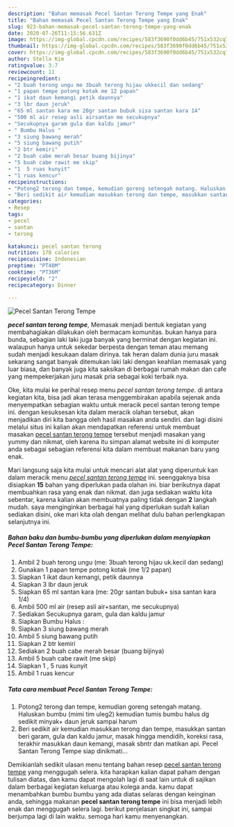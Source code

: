 ```yaml
---
description: "Bahan memasak Pecel Santan Terong Tempe yang Enak"
title: "Bahan memasak Pecel Santan Terong Tempe yang Enak"
slug: 923-bahan-memasak-pecel-santan-terong-tempe-yang-enak
date: 2020-07-26T11:15:56.631Z
image: https://img-global.cpcdn.com/recipes/583f3690f0dd6b45/751x532cq70/pecel-santan-terong-tempe-foto-resep-utama.jpg
thumbnail: https://img-global.cpcdn.com/recipes/583f3690f0dd6b45/751x532cq70/pecel-santan-terong-tempe-foto-resep-utama.jpg
cover: https://img-global.cpcdn.com/recipes/583f3690f0dd6b45/751x532cq70/pecel-santan-terong-tempe-foto-resep-utama.jpg
author: Stella Kim
ratingvalue: 3.7
reviewcount: 11
recipeingredient:
- "2 buah terong ungu me 3buah terong hijau ukkecil dan sedang"
- "1 papan tempe potong kotak me 12 papan"
- "1 ikat daun kemangi petik daunnya"
- "3 lbr daun jeruk"
- "65 ml santan kara me 20gr santan bubuk sisa santan kara 14"
- "500 ml air resep asli airsantan me secukupnya"
- "Secukupnya garam gula dan kaldu jamur"
- " Bumbu Halus "
- "3 siung bawang merah"
- "5 siung bawang putih"
- "2 btr kemiri"
- "2 buah cabe merah besar buang bijinya"
- "5 buah cabe rawit me skip"
- "1  5 ruas kunyit"
- "1 ruas kencur"
recipeinstructions:
- "Potong2 terong dan tempe, kemudian goreng setengah matang. Haluskan bumbu (mimi tim uleg2) kemudian tumis bumbu halus dg sedikit minyak+ daun jeruk sampai harum"
- "Beri sedikit air kemudian masukkan terong dan tempe, masukkan santan beri garam, gula dan kaldu jamur, masak hingga mendidih, koreksi rasa, terakhir masukkan daun kemangi, masak sbntr dan matikan api. Pecel Santan Terong Tempe siap dinikmati..."
categories:
- Resep
tags:
- pecel
- santan
- terong

katakunci: pecel santan terong 
nutrition: 178 calories
recipecuisine: Indonesian
preptime: "PT40M"
cooktime: "PT36M"
recipeyield: "2"
recipecategory: Dinner

---
```



![Pecel Santan Terong Tempe](https://img-global.cpcdn.com/recipes/583f3690f0dd6b45/751x532cq70/pecel-santan-terong-tempe-foto-resep-utama.jpg)

<b><i>pecel santan terong tempe</i></b>, Memasak menjadi bentuk kegiatan yang membahagiakan dilakukan oleh bermacam komunitas. bukan hanya para bunda, sebagian laki laki juga banyak yang berminat dengan kegiatan ini. walaupun hanya untuk sekedar berpesta dengan teman atau memang sudah menjadi kesukaan dalam dirinya. tak heran dalam dunia juru masak sekarang sangat banyak ditemukan laki laki dengan keahlian memasak yang luar biasa, dan banyak juga kita saksikan di berbagai rumah makan dan cafe yang mempekerjakan juru masak pria sebagai koki terbaik nya.



Oke, kita mulai ke perihal resep menu <i>pecel santan terong tempe</i>. di antara kegiatan kita, bisa jadi akan terasa menggembirakan apabila sejenak anda menyempatkan sebagian waktu untuk meracik pecel santan terong tempe ini. dengan kesuksesan kita dalam meracik olahan tersebut, akan menjadikan diri kita bangga oleh hasil masakan anda sendiri. dan lagi disini melalui situs ini kalian akan mendapatkan referensi untuk membuat masakan <u>pecel santan terong tempe</u> tersebut menjadi masakan yang yummy dan nikmat, oleh karena itu simpan alamat website ini di komputer anda sebagai sebagian referensi kita dalam membuat makanan baru yang enak.


Mari langsung saja kita mulai untuk mencari alat alat yang diperuntuk kan dalam meracik menu <u><i>pecel santan terong tempe</i></u> ini. seenggaknya bisa disiapkan <b>15</b> bahan yang diperlukan pada olahan ini. biar berikutnya dapat membuahkan rasa yang enak dan nikmat. dan juga sediakan waktu kita sebentar, karena kalian akan membuatnya paling tidak dengan <b>2</b> langkah mudah. saya menginginkan berbagai hal yang diperlukan sudah kalian sediakan disini, oke mari kita olah dengan melihat dulu bahan perlengkapan selanjutnya ini.

<!--inarticleads1-->

##### Bahan baku dan bumbu-bumbu yang diperlukan dalam menyiapkan Pecel Santan Terong Tempe:

1. Ambil 2 buah terong ungu (me: 3buah terong hijau uk.kecil dan sedang)
1. Gunakan 1 papan tempe potong kotak (me 1/2 papan)
1. Siapkan 1 ikat daun kemangi, petik daunnya
1. Siapkan 3 lbr daun jeruk
1. Siapkan 65 ml santan kara (me: 20gr santan bubuk+ sisa santan kara 1/4)
1. Ambil 500 ml air (resep asli air+santan, me secukupnya)
1. Sediakan Secukupnya garam, gula dan kaldu jamur
1. Siapkan  Bumbu Halus :
1. Siapkan 3 siung bawang merah
1. Ambil 5 siung bawang putih
1. Siapkan 2 btr kemiri
1. Sediakan 2 buah cabe merah besar (buang bijinya)
1. Ambil 5 buah cabe rawit (me skip)
1. Siapkan 1 , 5 ruas kunyit
1. Ambil 1 ruas kencur




<!--inarticleads2-->

##### Tata cara membuat Pecel Santan Terong Tempe:

1. Potong2 terong dan tempe, kemudian goreng setengah matang. Haluskan bumbu (mimi tim uleg2) kemudian tumis bumbu halus dg sedikit minyak+ daun jeruk sampai harum
1. Beri sedikit air kemudian masukkan terong dan tempe, masukkan santan beri garam, gula dan kaldu jamur, masak hingga mendidih, koreksi rasa, terakhir masukkan daun kemangi, masak sbntr dan matikan api. Pecel Santan Terong Tempe siap dinikmati...




Demikianlah sedikit ulasan menu tentang bahan resep <u>pecel santan terong tempe</u> yang menggugah selera. kita harapkan kalian dapat paham dengan tulisan diatas, dan kamu dapat mengolah lagi di saat lain untuk di sajikan dalam berbagai kegiatan keluarga atau kolega anda. kamu dapat menambahkan bumbu bumbu yang ada diatas selaras dengan keinginan anda, sehingga makanan <b>pecel santan terong tempe</b> ini bisa menjadi lebih enak dan menggugah selera lagi. berikut penjelasan singkat ini, sampai berjumpa lagi di lain waktu. semoga hari kamu menyenangkan.
